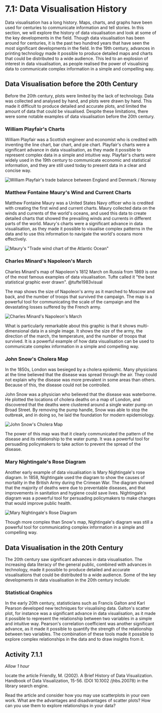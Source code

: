 # 7.1: Data Visualisation History

Data visualisation has a long history. Maps, charts, and graphs have been used
for centuries to communicate information and tell stories. In this section, we
will explore the history of data visualisation and look at some of the key
developments in the field. Though data visualisation has been around for
centuries, it is the past two hundred years that have seen the most significant
developments in the field. In the 19th century, advances in printing technology
made it possible to produce detailed maps and charts that could be distributed
to a wide audience. This led to an explosion of interest in data visualisation,
as people realised the power of visualising data to communicate complex
information in a simple and compelling way.

## Data Visualisation before the 20th Century

Before the 20th century, plots were limited by the lack of technology. Data was collected and analysed by hand, and plots were drawn by hand. This made it difficult to produce detailed and accurate plots, and limited the amount of data that could be visualised. Despite these limitations, there were some notable examples of data visualisation before the 20th century.

### William Playfair's Charts

William Playfair was a Scottish engineer and economist who is credited with
inventing the line chart, bar chart, and pie chart. Playfair's charts were a
significant advance in data visualisation, as they made it possible to represent
complex data in a simple and intuitive way. Playfair's charts were widely used
in the 19th century to communicate economic and statistical information, and
they are still used today to present data in a clear and concise way.

![William Playfair's trade balance between England and Denmark / Norway](Assets/7.1/image-1.png)

### Matthew Fontaine Maury's Wind and Current Charts

Matthew Fontaine Maury was a United States Navy officer who is credited with creating the first wind and current charts. Maury collected data on the winds and currents of the world's oceans, and used this data to create detailed charts that showed the prevailing winds and currents in different parts of the world. Maury's charts were a significant advance in data visualisation, as they made it possible to visualise complex patterns in the data and to use this information to navigate the world's oceans more effectively.

![Maury's "Trade wind chart of the Atlantic Ocean"](Assets/7.1/image-3.png)

### Charles Minard's Napoleon's March

Charles Minard's map of Napoleon's 1812 March on Russia from 1869 is one of the
most famous examples of data visualisation. Tufte called it "the best
statistical graphic ever drawn". @tufte1983visual

The map shows the size of Napoleon's army as it marched to Moscow and back, and
the number of troops that survived the campaign. The map is a powerful tool for
communicating the scale of the campaign and the devastating losses suffered by
the French army.

![Charles Minard's Napoleon's March](Assets/7.1/image-2.png)

What is particularly remarkable about this graphic is that it shows
multi-dimensional data in a single image. It shows the size of the army, the
direction of the march, the temperature, and the number of troops that survived.
It is a powerful example of how data visualisation can be used to communicate
complex information in a simple and compelling way.

### John Snow's Cholera Map

In the 1850s, London was besieged by a cholera epidemic. Many physicians at the
time believed that the disease was spread through the air. They could not
explain why the disease was more prevalent in some areas than others. Because of
this, the disease could not be controlled.

John Snow was a physician who believed that the disease was waterborne. He
plotted the locations of cholera deaths on a map of London, and discovered that
the deaths were clustered around a single water pump on Broad Street. By
removing the pump handle, Snow was able to stop the outbreak, and in doing so,
he laid the foundation for modern epidemiology.

![John Snow's Cholera Map](Assets/7.1/image.png)

The power of this map was that it clearly communicated the pattern of the
disease and its relationship to the water pump. It was a powerful tool for
persuading policymakers to take action to prevent the spread of the disease.

### Mary Nightingale's Rose Diagram

Another early example of data visualisation is Mary Nightingale's rose diagram.
In 1858, Nightingale used the diagram to show the causes of mortality in the
British Army during the Crimean War. The diagram showed that the majority of
deaths were due to preventable diseases, and that improvements in sanitation and
hygiene could save lives. Nightingale's diagram was a powerful tool for
persuading policymakers to make changes that would improve public health.

![Mary Nightingale's Rose Diagram](Assets/7.1/image.png)

Though more complex than Snow's map, Nightingale's diagram was still a powerful
tool for communicating complex information in a simple and compelling way.

## Data Visualisation in the 20th Century

The 20th century saw significant advances in data visualisation. The increasing data literacy of the general public, combined with advances in technology, made it possible to produce detailed and accurate visualisations that could be distributed to a wide audience. Some of the key developments in data visualisation in the 20th century include:

### Statistical Graphics

In the early 20th century, statisticians such as Francis Galton and Karl Pearson
developed new techniques for visualising data. Galton's scatter plot, for instance was a significant advance in data visualisation, as it made it possible to represent the relationship between two variables in a simple and intuitive way. Pearson's correlation coefficient was another significant advance, as it made it possible to quantify the strength of the relationship between two variables.  The combination of these tools made it possible to explore complex relationships in the data and to draw insights from it.

## Activity 7.1.1

_Allow 1 hour_

locate the article Friendly, M. (2002). A Brief History of Data Visualization. Handbook of Data Visualization, 15-56. (DOI 10.1002 /jhbs.20078) in the library search engine. 
<!--[also available here](https://datavis.ca/papers/friendly-scat.pdf).-->  Read the article and consider how you may use scatterplots in your own work. What are the advantages and disadvantages of scatter plots? How can you use them to explore relationships in your data?

